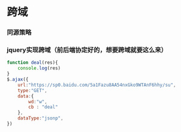 # 跨域

### 同源策略













### jquery实现跨域（前后端协定好的，想要跨域就要这么来）

```javascript 
function deal(res){
    console.log(res)
}
$.ajax({
    url:"https://sp0.baidu.com/5a1Fazu8AA54nxGko9WTAnF6hhy/su",
    type:"GET",
    data:{
        wd:"w",
        cb : "deal"
    },
    dataType:"jsonp",
})
```

